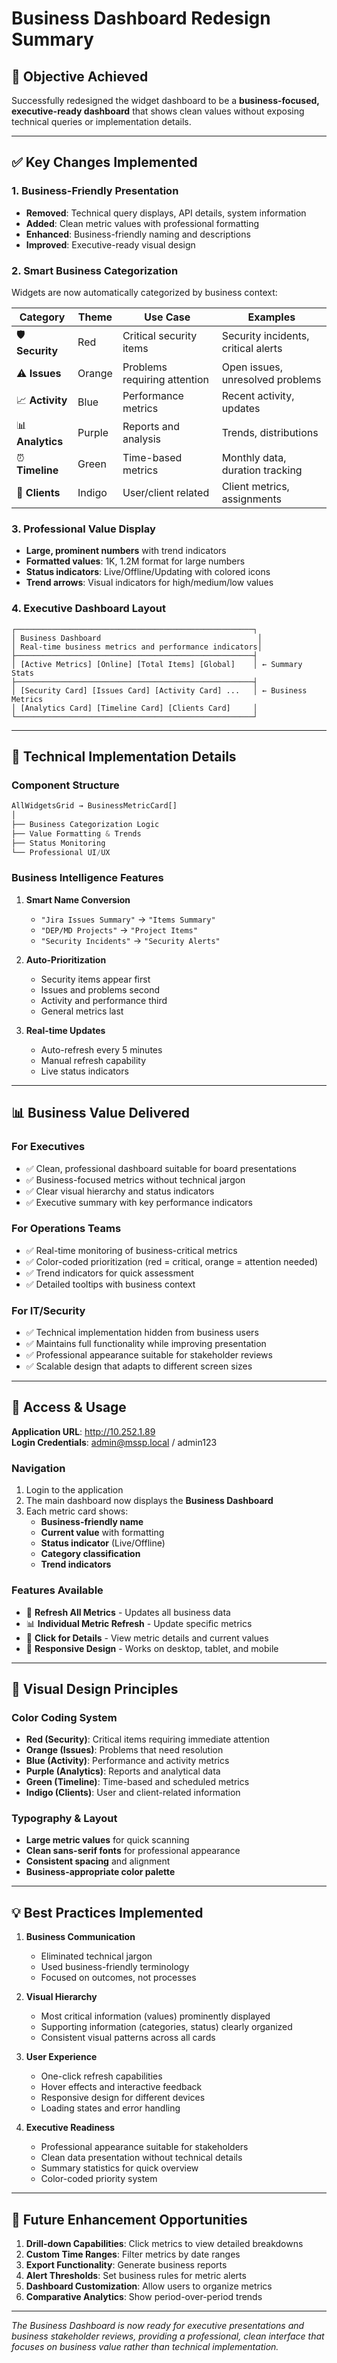 # Business Dashboard Redesign Summary

## 🎯 **Objective Achieved**
Successfully redesigned the widget dashboard to be a **business-focused, executive-ready dashboard** that shows clean values without exposing technical queries or implementation details.

---

## ✅ **Key Changes Implemented**

### **1. Business-Friendly Presentation**
- **Removed**: Technical query displays, API details, system information
- **Added**: Clean metric values with professional formatting
- **Enhanced**: Business-friendly naming and descriptions
- **Improved**: Executive-ready visual design

### **2. Smart Business Categorization**
Widgets are now automatically categorized by business context:

| Category | Theme | Use Case | Examples |
|----------|--------|-----------|-----------|
| 🛡️ **Security** | Red | Critical security items | Security incidents, critical alerts |
| ⚠️ **Issues** | Orange | Problems requiring attention | Open issues, unresolved problems |
| 📈 **Activity** | Blue | Performance metrics | Recent activity, updates |
| 📊 **Analytics** | Purple | Reports and analysis | Trends, distributions |
| ⏰ **Timeline** | Green | Time-based metrics | Monthly data, duration tracking |
| 👥 **Clients** | Indigo | User/client related | Client metrics, assignments |

### **3. Professional Value Display**
- **Large, prominent numbers** with trend indicators
- **Formatted values**: 1K, 1.2M format for large numbers
- **Status indicators**: Live/Offline/Updating with colored icons
- **Trend arrows**: Visual indicators for high/medium/low values

### **4. Executive Dashboard Layout**
```
┌─────────────────────────────────────────────────────┐
│ Business Dashboard                                   │
│ Real-time business metrics and performance indicators│
├─────────────────────────────────────────────────────┤
│ [Active Metrics] [Online] [Total Items] [Global]    │ ← Summary Stats
├─────────────────────────────────────────────────────┤
│ [Security Card] [Issues Card] [Activity Card] ...   │ ← Business Metrics
│ [Analytics Card] [Timeline Card] [Clients Card]     │
└─────────────────────────────────────────────────────┘
```

---

## 🔧 **Technical Implementation Details**

### **Component Structure**
```typescript
AllWidgetsGrid → BusinessMetricCard[]
│
├── Business Categorization Logic
├── Value Formatting & Trends  
├── Status Monitoring
└── Professional UI/UX
```

### **Business Intelligence Features**
1. **Smart Name Conversion**
   - `"Jira Issues Summary"` → `"Items Summary"`
   - `"DEP/MD Projects"` → `"Project Items"`
   - `"Security Incidents"` → `"Security Alerts"`

2. **Auto-Prioritization**
   - Security items appear first
   - Issues and problems second
   - Activity and performance third
   - General metrics last

3. **Real-time Updates**
   - Auto-refresh every 5 minutes
   - Manual refresh capability
   - Live status indicators

---

## 📊 **Business Value Delivered**

### **For Executives**
- ✅ Clean, professional dashboard suitable for board presentations
- ✅ Business-focused metrics without technical jargon
- ✅ Clear visual hierarchy and status indicators
- ✅ Executive summary with key performance indicators

### **For Operations Teams**
- ✅ Real-time monitoring of business-critical metrics
- ✅ Color-coded prioritization (red = critical, orange = attention needed)
- ✅ Trend indicators for quick assessment
- ✅ Detailed tooltips with business context

### **For IT/Security**
- ✅ Technical implementation hidden from business users
- ✅ Maintains full functionality while improving presentation
- ✅ Professional appearance suitable for stakeholder reviews
- ✅ Scalable design that adapts to different screen sizes

---

## 🚀 **Access & Usage**

**Application URL**: http://10.252.1.89  
**Login Credentials**: admin@mssp.local / admin123

### **Navigation**
1. Login to the application
2. The main dashboard now displays the **Business Dashboard**
3. Each metric card shows:
   - **Business-friendly name**
   - **Current value** with formatting
   - **Status indicator** (Live/Offline)
   - **Category classification**
   - **Trend indicators**

### **Features Available**
- 🔄 **Refresh All Metrics** - Updates all business data
- 📊 **Individual Metric Refresh** - Update specific metrics
- 🎯 **Click for Details** - View metric details and current values
- 📱 **Responsive Design** - Works on desktop, tablet, and mobile

---

## 🎨 **Visual Design Principles**

### **Color Coding System**
- **Red (Security)**: Critical items requiring immediate attention
- **Orange (Issues)**: Problems that need resolution
- **Blue (Activity)**: Performance and activity metrics
- **Purple (Analytics)**: Reports and analytical data
- **Green (Timeline)**: Time-based and scheduled metrics
- **Indigo (Clients)**: User and client-related information

### **Typography & Layout**
- **Large metric values** for quick scanning
- **Clean sans-serif fonts** for professional appearance
- **Consistent spacing** and alignment
- **Business-appropriate color palette**

---

## 💡 **Best Practices Implemented**

1. **Business Communication**
   - Eliminated technical jargon
   - Used business-friendly terminology
   - Focused on outcomes, not processes

2. **Visual Hierarchy**
   - Most critical information (values) prominently displayed
   - Supporting information (categories, status) clearly organized
   - Consistent visual patterns across all cards

3. **User Experience**
   - One-click refresh capabilities
   - Hover effects and interactive feedback
   - Responsive design for different devices
   - Loading states and error handling

4. **Executive Readiness**
   - Professional appearance suitable for stakeholders
   - Clean data presentation without technical details
   - Summary statistics for quick overview
   - Color-coded priority system

---

## 🔮 **Future Enhancement Opportunities**

1. **Drill-down Capabilities**: Click metrics to view detailed breakdowns
2. **Custom Time Ranges**: Filter metrics by date ranges
3. **Export Functionality**: Generate business reports
4. **Alert Thresholds**: Set business rules for metric alerts
5. **Dashboard Customization**: Allow users to organize metrics
6. **Comparative Analytics**: Show period-over-period trends

---

*The Business Dashboard is now ready for executive presentations and business stakeholder reviews, providing a professional, clean interface that focuses on business value rather than technical implementation.* 
